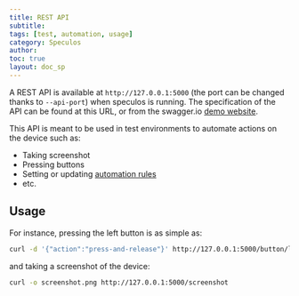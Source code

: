 ```yaml
---
title: REST API
subtitle:
tags: [test, automation, usage]
category: Speculos
author:
toc: true
layout: doc_sp
---
```





A REST API is available at `http://127.0.0.1:5000` (the port can be changed thanks to `--api-port`) when speculos is running. The specification of the API can be found at this URL, or from the swagger.io [demo website](https://petstore.swagger.io/?url=https://raw.githubusercontent.com/LedgerHQ/speculos/master/api/swagger/swagger.json).

This API is meant to be used in test environments to automate actions on the device such as:

- Taking screenshot
- Pressing buttons
- Setting or updating [automation rules](../automation)
- etc.

## Usage

For instance, pressing the left button is as simple as:

```sh
curl -d '{"action":"press-and-release"}' http://127.0.0.1:5000/button/left
```

and taking a screenshot of the device:

```sh
curl -o screenshot.png http://127.0.0.1:5000/screenshot
```
